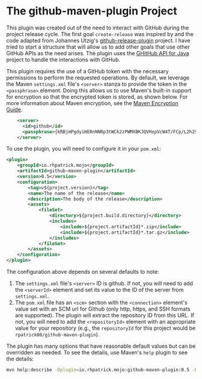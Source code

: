 # The github-maven-plugin Project
This plugin was created out of the need to interact with GitHub during the project release cycle.  The first goal `create-release` was inspired by and the code adapted from Johannes Utzig's [github-release-plugin](https://github.com/jutzig/github-release-plugin) project.  I have tried to start a structure that will allow us to add other goals that use other GitHub APIs as the need arises.  The plugin uses the [GHitHub API for Java](https://github-api.kohsuke.org/) project to handle the interactions with GitHub.

This plugin requires the use of a GitHub token with the necessary permissions to perform the requested operations.  By default, we leverage the Maven `settings.xml` file's `<server>` stanza to provide the token in the `<passphrase>` element.  Doing this allows us to use Maven's built-in support for encryption so that the encrypted token is stored, as shown below.  For more information about Maven encryption, see the [Maven Encryption Guide](https://maven.apache.org/guides/mini/guide-encryption.html).

```xml
    <server>
      <id>github</id>
      <passphrase>{kRBjmPgdyiHERnNNRp3tWCk2zPWMXBKJQVHxpVcW4T/FCp/L2h29+TRmVlgXh9gAX83hnhS302zAoVSdUTc/FA==}</passphrase>
    </server>
```

To use the plugin, you will need to configure it in your `pom.xml`:

```xml
<plugin>
    <groupId>io.rhpatrick.mojo</groupId>
    <artifactId>github-maven-plugin</artifactId>
    <version>0.5</version>
    <configuration>
        <tag>v${project.version}</tag>
        <name>The name of the release</name>
        <description>The body of the release</description>
        <assets>
            <fileSet>
                <directory>${project.build.directory}</directory>
                <includes>
                    <include>${project.artifactId}*.zip</include>
                    <include>${project.artifactId}*.tar.gz</include>
                </includes>
            </fileSet>
        </assets>
    </configuration>
</plugin>
```

The configuration above depends on several defaults to note:

1. The `settings.xml` file's `<server>` ID is github.  If not, you will need to add the `<serverId>` element and set its value to the ID of the server from `settings.xml`.
2. The `pom.xml` file has an `<scm>` section with the `<connection>` element's value set with an SCM url for Github (only http, https, and SSH formats are supported).  The plugin will extract the repository ID from this URL.  If not, you will need to add the `<repositoryId>` element with an appropriate value for your repository (e.g., the `repositoryId` for this project would be `rpatrick00/github-maven-plugin`).

The plugin has many options that have reasonable default values but can be overridden as needed.  To see the details, use Maven's `help` plugin to see the details:

```bash
mvn help:describe -Dplugin=io.rhpatrick.mojo:github-maven-plugin:0.5 -Dgoal=create-release -Ddetail
```
